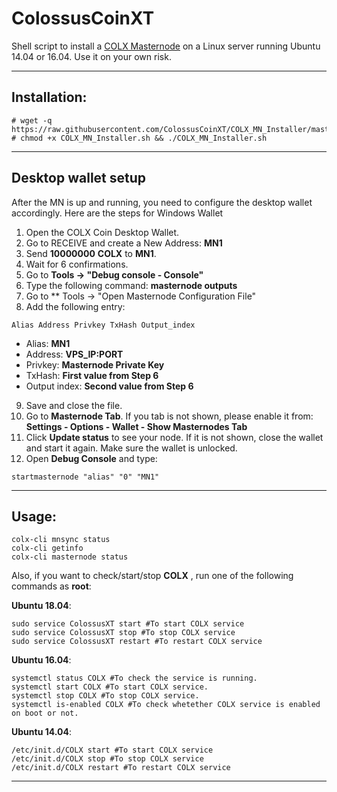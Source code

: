 # ColossusCoinXT
Shell script to install a [COLX Masternode](http://colossuscoinxt.org/) on a Linux server running Ubuntu 14.04 or 16.04. Use it on your own risk.

***
## Installation:
```
# wget -q https://raw.githubusercontent.com/ColossusCoinXT/COLX_MN_Installer/master/COLX_MN_Installer.sh
# chmod +x COLX_MN_Installer.sh && ./COLX_MN_Installer.sh
```
***

## Desktop wallet setup

After the MN is up and running, you need to configure the desktop wallet accordingly. Here are the steps for Windows Wallet
1. Open the COLX Coin Desktop Wallet.
2. Go to RECEIVE and create a New Address: **MN1**
3. Send **10000000** **COLX** to **MN1**.
4. Wait for 6 confirmations.
5. Go to **Tools -> "Debug console - Console"**
6. Type the following command: **masternode outputs**
7. Go to  ** Tools -> "Open Masternode Configuration File"
8. Add the following entry:
```
Alias Address Privkey TxHash Output_index
```
* Alias: **MN1**
* Address: **VPS_IP:PORT**
* Privkey: **Masternode Private Key**
* TxHash: **First value from Step 6**
* Output index:  **Second value from Step 6**
9. Save and close the file.
10. Go to **Masternode Tab**. If you tab is not shown, please enable it from: **Settings - Options - Wallet - Show Masternodes Tab**
11. Click **Update status** to see your node. If it is not shown, close the wallet and start it again. Make sure the wallet is unlocked.
12. Open **Debug Console** and type:
```
startmasternode "alias" "0" "MN1"
```
***

## Usage:
```
colx-cli mnsync status
colx-cli getinfo
colx-cli masternode status
```

Also, if you want to check/start/stop **COLX** , run one of the following commands as **root**:

**Ubuntu 18.04**:  
```
sudo service ColossusXT start #To start COLX service
sudo service ColossusXT stop #To stop COLX service
sudo service ColossusXT restart #To restart COLX service
```

**Ubuntu 16.04**:
```
systemctl status COLX #To check the service is running.
systemctl start COLX #To start COLX service.
systemctl stop COLX #To stop COLX service.
systemctl is-enabled COLX #To check whetether COLX service is enabled on boot or not.
```
**Ubuntu 14.04**:  
```
/etc/init.d/COLX start #To start COLX service
/etc/init.d/COLX stop #To stop COLX service
/etc/init.d/COLX restart #To restart COLX service
```

***
